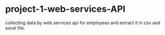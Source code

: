 # project-1-web-services-API
collecting data by web services api for employees and extract it in csv and excel file.
